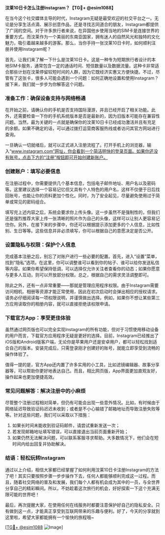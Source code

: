 **汶莱10日卡怎么注册Instagram？【TG💪+ @esim1088】**

在当今这个社交媒体主导的时代，Instagram无疑是最受欢迎的社交平台之一。无论是分享生活点滴、展示创意作品，还是寻找志同道合的朋友，Instagram都提供了广阔的空间。对于许多旅行者来说，在异国他乡使用当地的SIM卡是连接世界的重要方式。而汶莱作为一个美丽的东南亚国家，拥有迷人的自然风光和独特的文化魅力，吸引着越来越多的游客。那么，当你手持一张汶莱10日卡时，如何顺利注册并使用Instagram呢？

首先，让我们来了解一下什么是汶莱10日卡。这是一种专为短期旅行者设计的本地SIM卡服务，通常包含一定的通话时间、短信数量以及数据流量。这种卡非常适合那些计划在汶莱停留较短时间的人群，因为它既经济实惠又方便快捷。不过，尽管有了这张卡，很多人可能会遇到一个问题：如何正确地设置和使用Instagram？接下来，我们就一步步为你解答这个问题。

### 准备工作：确保设备支持与网络畅通

在开始之前，请确认你的手机是否支持国际漫游，并且已经开启了相关功能。此外，还需要检查一下你的手机系统版本是否是最新的，因为旧版本可能存在兼容性问题。当然，最为关键的一点就是确保你的汶莱10日卡已经成功激活并且有充足的余额。如果不确定的话，可以通过拨打运营商客服热线或者访问其官方网站进行查询。

一旦确认一切就绪后，就可以正式进入注册流程了。打开手机上的浏览器，输入“www.instagram.com”网址，你会看到一个简洁明快的登录页面。如果你还没有账号，点击下方的“注册”按钮即可开始创建新账户。

### 创建账户：填写必要信息

在注册过程中，你需要提供几个基本信息，包括电子邮件地址、用户名以及密码等。这里建议选择一个容易记忆但又具有个人特色的用户名，这样不仅便于日后找回账号，也能让你的资料更加个性化。同时，为了安全起见，尽量避免使用过于简单或常见的密码组合。

填写完上述内容之后，系统会要求你上传头像。这一步虽然不是强制性的，但我们还是强烈推荐大家上传一张清晰的照片作为自己的头像，这样可以让别人更容易记住你。另外，在接下来的步骤中，你还可以根据提示添加更多的个人信息，比如性别、生日等等。这些信息并非必须填写，你可以根据自己的意愿决定是否公开。

### 设置隐私与权限：保护个人信息

完成基本注册之后，别忘了对账户进行一些必要的配置。首先，进入“设置”菜单，找到“隐私”选项。在这里，你可以调整谁可以看到你的帖子、谁可以给你发送私信等内容。如果你希望保持低调，可以选择仅允许关注者查看你的动态；如果你愿意与更多人互动，则可以开放部分权限。总之，根据自己的需求灵活调整即可。

除此之外，还有一点非常重要——那就是管理应用程序权限。由于Instagram需要访问相机、相册等资源才能正常使用，因此在初次启动时会弹出相应的授权请求。请务必仔细阅读每一项权限说明，并谨慎做出选择。例如，如果你不想让某些第三方应用读取你的相册内容，就可以直接拒绝该权限申请。

### 下载官方App：享受更佳体验

虽然通过网页版也可以完全实现Instagram的所有功能，但对于习惯使用移动设备的用户而言，下载官方应用程序无疑是更好的选择。目前，Instagram已经推出了iOS版和Android版客户端，无论你是苹果用户还是安卓用户，都可以轻松找到适合自己的版本。安装完成后，只需登录刚才创建好的账号，就能立即享受到流畅的操作体验了。

值得一提的是，官方App还内置了许多实用的小工具，比如滤镜编辑器、故事分享器等，可以帮助你更好地表达自己。而且，相比网页版，App界面更加直观友好，操作起来也更加便捷高效。

### 常见问题解答：解决注册中的小麻烦

尽管整个注册过程相对简单，但仍有可能会出现一些意外情况。比如，有时候由于网络延迟导致验证码迟迟未收到；或者是不小心输错了邮箱地址而导致注册失败等等。针对这些问题，我们可以采取以下措施：

1. 如果长时间未能收到验证码邮件，请尝试重新发送一次；
2. 若发现邮箱地址填写错误，可以直接退出当前页面重新开始；
3. 如果仍然无法解决问题，可以联系客服寻求帮助。大多数情况下，他们会在短时间内给出回复并协助解决。

### 结语：轻松玩转Instagram

通过以上介绍，相信大家都已经掌握了如何利用汶莱10日卡注册Instagram的方法了吧！其实只要按照步骤一步步操作下去，任何人都能够顺利完成这一过程。而且，随着社交网络的普及和发展，我们每个人都有机会成为其中的一员，与全世界分享自己的精彩瞬间。所以，不妨趁着这次旅行的机会，好好探索一下这个充满无限可能的世界吧！

最后，再次提醒大家，在使用任何在线服务时都要注意保护好自己的隐私安全。只有做到这一点，才能真正享受到互联网带来的乐趣与便利。好了，今天的分享就到这里啦，希望大家都能拥有一个愉快的旅程哦~ 

[[TG💪+ @esim1088](https://t.me/s/esim1088) ![Image](https://i.postimg.cc/4NQfJmqS/Snipaste-2025-05-13-00-14-12.png)]